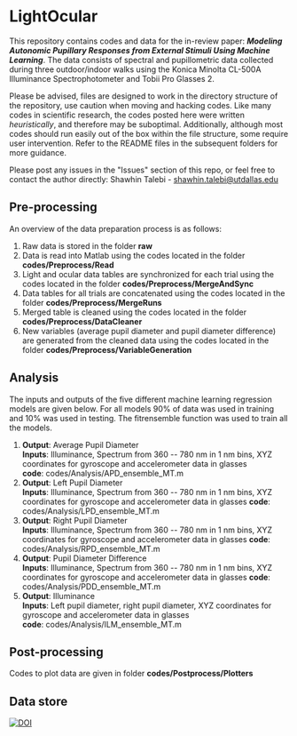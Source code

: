 # LightOcular

This repository contains codes and data for the in-review paper: _**Modeling Autonomic Pupillary Responses from External Stimuli Using Machine Learning**_. The data consists of spectral and pupillometric data collected during three outdoor/indoor walks using the Konica Minolta CL-500A Illuminance Spectrophotometer and Tobii Pro Glasses 2. 

Please be advised, files are designed to work in the directory structure of the repository, use caution when moving and hacking codes. Like many codes in scientific research, the codes posted here were written _heuristically_, and therefore may be suboptimal. Additionally, although most codes should run easily out of the box within the file structure, some require user intervention. Refer to the README files in the subsequent folders for more guidance.

Please post any issues in the "Issues" section of this repo, or feel free to contact the author directly: Shawhin Talebi -  shawhin.talebi@utdallas.edu

## Pre-processing

An overview of the data preparation process is as follows:

   1. Raw data is stored in the folder **raw**
   2. Data is read into Matlab using the codes located in the folder **codes/Preprocess/Read**
   3. Light and ocular data tables are synchronized for each trial using the codes located in the folder **codes/Preprocess/MergeAndSync**
   4. Data tables for all trials are concatenated using the codes located in the folder **codes/Preprocess/MergeRuns**
   5. Merged table is cleaned using the codes located in the folder **codes/Preprocess/DataCleaner**
   6. New variables (average pupil diameter and pupil diameter difference) are generated from the cleaned data using the codes located in the folder **codes/Preprocess/VariableGeneration**

## Analysis

The inputs and outputs of the five different machine learning regression models are given below. For all models 90% of data was used in training and 10% was used in testing. The fitrensemble function was used to train all the models.

   1.  **Output**: Average Pupil Diameter       
        **Inputs**:  Illuminance, Spectrum from 360 -- 780 nm in 1 nm bins, XYZ coordinates for gyroscope and accelerometer data in glasses <br>
        **code**:   codes/Analysis/APD_ensemble_MT.m
   2.  **Output**: Left Pupil Diameter <br> **Inputs**:  Illuminance, Spectrum from 360 -- 780 nm in 1 nm bins, XYZ coordinates for gyroscope and accelerometer data in glasses
        **code**:   codes/Analysis/LPD_ensemble_MT.m
   3.  **Output**: Right Pupil Diameter <br> **Inputs**:  Illuminance, Spectrum from 360 -- 780 nm in 1 nm bins, XYZ coordinates for gyroscope and accelerometer data in glasses
        **code**:   codes/Analysis/RPD_ensemble_MT.m
   4.  **Output**: Pupil Diameter Difference <br> **Inputs**:  Illuminance, Spectrum from 360 -- 780 nm in 1 nm bins, XYZ coordinates for gyroscope and accelerometer data in glasses
        **code**:   codes/Analysis/PDD_ensemble_MT.m
   5.  **Output**: Illuminance <br> **Inputs**:  Left pupil diameter, right pupil diameter, XYZ coordinates for gyroscope and accelerometer data in glasses <br> **code**:   codes/Analysis/ILM_ensemble_MT.m
        
## Post-processing

Codes to plot data are given in folder **codes/Postprocess/Plotters**

## Data store

[![DOI](https://zenodo.org/badge/DOI/10.5281/zenodo.3354602.svg)](https://doi.org/10.5281/zenodo.3354602)

